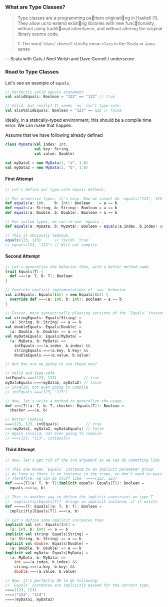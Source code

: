 ### What are Type Classes?
> Type classes are a programming pa􏰁ttern originati􏰀ng in Haskell (1). They allow us to extend existi􏰀ng libraries with new func􏰀tionality, without using traditi􏰀onal inheritance, and without altering the original library source code.
>
> 1: The word 'class' doesn't strictly mean `class` in the Scala or Java sense

\-\- Scala with Cats / Noel Welsh and Dave Gurnell / underscore

### Road to Type Classes
Let's see an example of `equals`.

```scala
// Perfectly valid equals statement
val validEquals: Boolean = "123" == "123" // true

// Valid, but really? It seems `==` isn't type-safe.
val alsoValidEquals: Boolean = "123" == 123 // false
```

Ideally, in a statically-typed environment, this should be a compile time error. We can make that happen.

Assume that we have following already defined

```scala
class MyData(val index: Int,
             val key: String,
             val value: Double)

val myData1 = new MyData(1, "a", 1.0)
val myData2 = new MyData(1, "b", 1.0)
```

#### First Attempt
```scala
// Let's define our type-safe equals methods.

// For primitive types, it's easy. Now we cannot do `equals("123", 123)`. It won't compile.
def equals(a: Int,    b: Int): Boolean    = a == b
def equals(a: String, b: String): Boolean = a == b
def equals(a: Double, b: Double): Boolean = a == b

// For custom types, we can re-use `equals`.
def equals(a: MyData, b: MyData): Boolean = equals(a.index, b.index) && equals(a.key, b.key) && equals(a.value, b.value)

// This is obviously tedious.
equals(123, 123)      // Yields `true`
// equals(123, "123") // Will not compile
```

#### Second Attempt
```scala
// Let's generalize the behavior then, with a better method name.
trait Equals[T] {
  def ===(a: T, b: T): Boolean
}

// Concrete explicit implementations of `===` behavior
val intEquals: Equals[Int] = new Equals[Int] {
  override def ===(a: Int, b: Int): Boolean = a == b
}

// Easier, more syntactically pleasing versions of the `Equals` instances
val stringEquals: Equals[String] =
  (a: String, b: String) => a == b
val doubleEquals: Equals[Double] =
  (a: Double, b: Double) => a == b
val myDataEquals: Equals[MyData] =
  (a: MyData, b: MyData) =>
    intEquals.===(a.index, b.index) &&
    stringEquals.===(a.key, b.key) &&
    doubleEquals.===(a.value, b.value)

// But how are we going to use these now?

// Valid and type-safe
intEquals.===(123, 123)            // true
myDataEquals.===(myData1, myData2) // false
// Invalid, not even going to compile
// intEquals.===(123, "123")

// Now, let's write a method to generalize the usage.
def ===[T](a: T, b: T, checker: Equals[T]): Boolean =
  checker.===(a, b)

// Better looking
===(123, 123, intEquals)            // true
===(myData1, myData2, myDataEquals) // false
// Again invalid, not even going to compile
// ===(123, "123", intEquals)
```

#### Third Attempt

```scala
// Now, let's get rid of the 3rd argument so we can do something like `===(123, 123)`.

// This one moves `Equals` instance to an implicit parameter group.
// As long as there is an instance in the scope, we don't need to pass it explicitly.
// Therefore, we can do stuff like `====(123, 123)`
def ====[T](a: T, b: T)(implicit equals: Equals[T]): Boolean =
  equals.===(a, b)

// This is another way to define the implicit constraint on type T
// `implicitly[Equals[T]]` brings an implicit instance, if it exists
def =====[T: Equals](a: T, b: T): Boolean =
  implicitly[Equals[T]].===(a, b)

// Let's define some implicit instances then
implicit val int: Equals[Int] =
  (a: Int, b: Int) => a == b
implicit val string: Equals[String] =
  (a: String, b: String) => a == b
implicit val double: Equals[Double] =
  (a: Double, b: Double) => a == b
implicit val myData: Equals[MyData] =
  (a: MyData, b: MyData) =>
    int.===(a.index, b.index) &&
    string.===(a.key, b.key) &&
    double.===(a.value, b.value)

// Now, it's perfectly OK to do following.
// `Equals` instances are implicitly passed for the correct type.
====(123, 123)
====("123", "124")
====(myData1, myData2)
```

